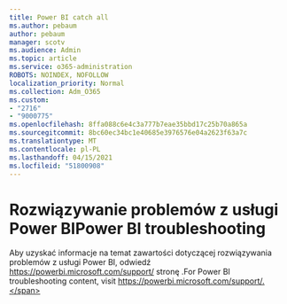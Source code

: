 ```yaml
---
title: Power BI catch all
ms.author: pebaum
author: pebaum
manager: scotv
ms.audience: Admin
ms.topic: article
ms.service: o365-administration
ROBOTS: NOINDEX, NOFOLLOW
localization_priority: Normal
ms.collection: Adm_O365
ms.custom:
- "2716"
- "9000775"
ms.openlocfilehash: 8ffa088c6e4c3a777b7eae35bbd17c25b70a865a
ms.sourcegitcommit: 8bc60ec34bc1e40685e3976576e04a2623f63a7c
ms.translationtype: MT
ms.contentlocale: pl-PL
ms.lasthandoff: 04/15/2021
ms.locfileid: "51800908"
---
```

# <a name="power-bi-troubleshooting"></a><span data-ttu-id="eaeec-102">Rozwiązywanie problemów z usługi Power BI</span><span class="sxs-lookup"><span data-stu-id="eaeec-102">Power BI troubleshooting</span></span>

<span data-ttu-id="eaeec-103">Aby uzyskać informacje na temat zawartości dotyczącej rozwiązywania problemów z usługi Power BI, odwiedź https://powerbi.microsoft.com/support/ stronę .</span><span class="sxs-lookup"><span data-stu-id="eaeec-103">For Power BI troubleshooting content, visit https://powerbi.microsoft.com/support/.</span></span>